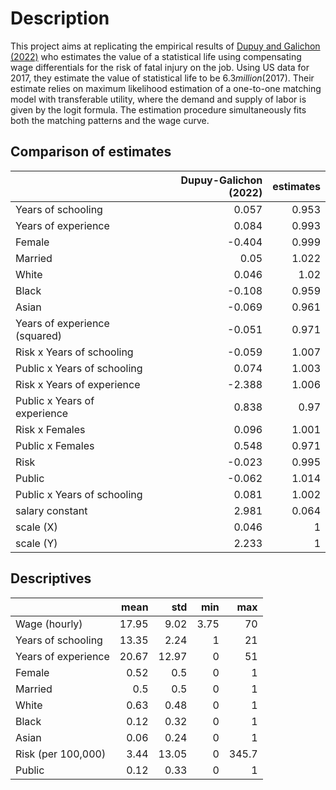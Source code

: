 
# Description
This project aims at replicating the empirical results of [Dupuy and Galichon (2022)](https://doi.org/10.3982/QE928) who estimates the value of a statistical life using compensating wage differentials for the risk of fatal injury on the job. Using US data for 2017, they estimate the value of statistical life to be $6.3 million ($2017). Their estimate relies on maximum likelihood estimation of a one-to-one matching model with transferable utility, where the demand and supply of labor is given by the logit formula. The estimation procedure simultaneously fits both the matching patterns and the wage curve.

## Comparison of estimates
|                               |   Dupuy-Galichon (2022) |   estimates |
|:------------------------------|------------------------:|------------:|
| Years of schooling            |                   0.057 |       0.953 |
| Years of experience           |                   0.084 |       0.993 |
| Female                        |                  -0.404 |       0.999 |
| Married                       |                   0.05  |       1.022 |
| White                         |                   0.046 |       1.02  |
| Black                         |                  -0.108 |       0.959 |
| Asian                         |                  -0.069 |       0.961 |
| Years of experience (squared) |                  -0.051 |       0.971 |
| Risk x Years of schooling     |                  -0.059 |       1.007 |
| Public x Years of schooling   |                   0.074 |       1.003 |
| Risk x Years of experience    |                  -2.388 |       1.006 |
| Public x Years of experience  |                   0.838 |       0.97  |
| Risk x Females                |                   0.096 |       1.001 |
| Public x Females              |                   0.548 |       0.971 |
| Risk                          |                  -0.023 |       0.995 |
| Public                        |                  -0.062 |       1.014 |
| Public x Years of schooling   |                   0.081 |       1.002 |
| salary constant               |                   2.981 |       0.064 |
| scale (X)                     |                   0.046 |       1     |
| scale (Y)                     |                   2.233 |       1     |

## Descriptives
|                     |   mean |   std |   min |   max |
|:--------------------|-------:|------:|------:|------:|
| Wage (hourly)       |  17.95 |  9.02 |  3.75 |  70   |
| Years of schooling  |  13.35 |  2.24 |  1    |  21   |
| Years of experience |  20.67 | 12.97 |  0    |  51   |
| Female              |   0.52 |  0.5  |  0    |   1   |
| Married             |   0.5  |  0.5  |  0    |   1   |
| White               |   0.63 |  0.48 |  0    |   1   |
| Black               |   0.12 |  0.32 |  0    |   1   |
| Asian               |   0.06 |  0.24 |  0    |   1   |
| Risk (per 100,000)  |   3.44 | 13.05 |  0    | 345.7 |
| Public              |   0.12 |  0.33 |  0    |   1   |

